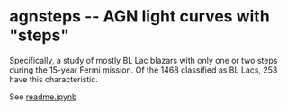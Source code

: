 # agnsteps -- AGN light curves with "steps"
Specifically, a study of mostly BL Lac blazars with only one or two steps during the 15-year Fermi mission.
Of the 1468 classified as BL Lacs, 253 have this characteristic.

See [readme.ipynb](readme.ipynb)
